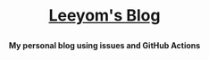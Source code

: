 
**<p align="center">[Leeyom's Blog](https://goohugo.xyz)</p>**
====

**<p align="center">My personal blog using issues and GitHub Actions </p>**

